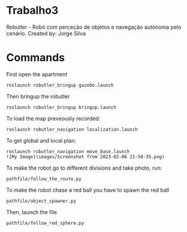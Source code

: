 # Trabalho3
Robutler - Robô com perceção de objetos e navegação autónoma  pelo cenário.
Created by: Jorge Silva

# Commands
First open the apartment
```
roslaunch robutler_bringup gazebo.launch 
```
Then bringup the robutler
```
roslaunch robutler_bringup bringup.launch 
```
To load the map preveously recorded:
```
roslaunch robutler_navigation localization.launch
```
To get global and local plan:
```
roslaunch robutler_navigation move_base.launch
![My Image](images/Screenshot from 2023-02-06 21-50-35.png)
```
To make the robot go to different divisions and take photo, run:
```
pathfile/follow_the_route.py
```
To make the robot chase a red ball you have to spawn the red ball
```
pathfile/object_spawner.py
```
Then, launch the file
```
pathfile/follow_red_sphere.py
```
